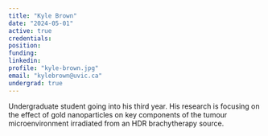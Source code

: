 ```yaml
---
title: "Kyle Brown"
date: "2024-05-01"
active: true
credentials:
position:
funding:
linkedin:
profile: "kyle-brown.jpg"
email: "kylebrown@uvic.ca"
undergrad: true
---
```


Undergraduate student going into his third year. His research is focusing on the effect of gold nanoparticles on key components of the tumour microenvironment irradiated from an HDR brachytherapy source.
